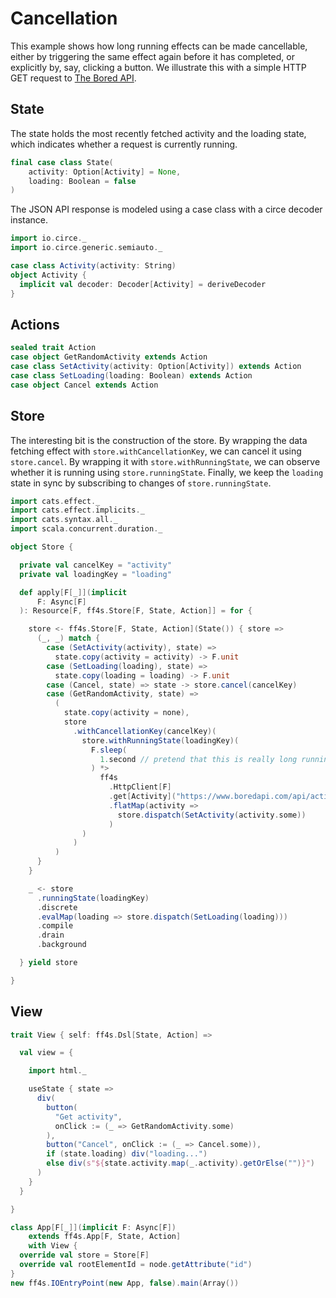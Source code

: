 # Cancellation

This example shows how long running effects can be made cancellable,
either by triggering the same effect again before it has completed,
or explicitly by, say, clicking a button. We illustrate this with a simple
HTTP GET request to [The Bored API](https://www.boredapi.com/).

## State

The state holds the most recently fetched activity and the loading state,
which indicates whether a request is currently running.

```scala mdoc:js:shared
final case class State(
    activity: Option[Activity] = None,
    loading: Boolean = false
)
```

The JSON API response is modeled using a case class with a circe decoder instance.

```scala mdoc:js:shared
import io.circe._
import io.circe.generic.semiauto._

case class Activity(activity: String)
object Activity {
  implicit val decoder: Decoder[Activity] = deriveDecoder
}
```

## Actions

```scala mdoc:js:shared
sealed trait Action
case object GetRandomActivity extends Action
case class SetActivity(activity: Option[Activity]) extends Action
case class SetLoading(loading: Boolean) extends Action
case object Cancel extends Action
```

## Store

The interesting bit is the construction of the store.
By wrapping the data fetching effect with `store.withCancellationKey`, we can cancel it using `store.cancel`.
By wrapping it with `store.withRunningState`, we can observe whether it is running using `store.runningState`. 
Finally, we keep the `loading` state in sync by subscribing to changes of `store.runningState`.

```scala mdoc:js:shared
import cats.effect._
import cats.effect.implicits._
import cats.syntax.all._
import scala.concurrent.duration._

object Store {

  private val cancelKey = "activity"
  private val loadingKey = "loading"

  def apply[F[_]](implicit
      F: Async[F]
  ): Resource[F, ff4s.Store[F, State, Action]] = for {

    store <- ff4s.Store[F, State, Action](State()) { store =>
      (_, _) match {
        case (SetActivity(activity), state) =>
          state.copy(activity = activity) -> F.unit
        case (SetLoading(loading), state) =>
          state.copy(loading = loading) -> F.unit
        case (Cancel, state) => state -> store.cancel(cancelKey)
        case (GetRandomActivity, state) =>
          (
            state.copy(activity = none),
            store
              .withCancellationKey(cancelKey)(
                store.withRunningState(loadingKey)(
                  F.sleep(
                    1.second // pretend that this is really long running
                  ) *>
                    ff4s
                      .HttpClient[F]
                      .get[Activity]("https://www.boredapi.com/api/activity")
                      .flatMap(activity =>
                        store.dispatch(SetActivity(activity.some))
                      )
                )
              )
          )
      }
    }

    _ <- store
      .runningState(loadingKey)
      .discrete
      .evalMap(loading => store.dispatch(SetLoading(loading)))
      .compile
      .drain
      .background

  } yield store

}
```

## View

```scala mdoc:js:shared
trait View { self: ff4s.Dsl[State, Action] =>

  val view = {

    import html._

    useState { state =>
      div(
        button(
          "Get activity",
          onClick := (_ => GetRandomActivity.some)
        ),
        button("Cancel", onClick := (_ => Cancel.some)),
        if (state.loading) div("loading...")
        else div(s"${state.activity.map(_.activity).getOrElse("")}")
      )
    }
  }

}
```


```scala mdoc:js:invisible
class App[F[_]](implicit F: Async[F])
    extends ff4s.App[F, State, Action]
    with View {
  override val store = Store[F]
  override val rootElementId = node.getAttribute("id")
}
new ff4s.IOEntryPoint(new App, false).main(Array())
```
